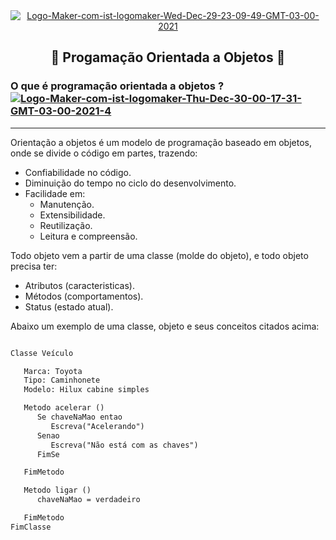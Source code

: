 <div align= "center" >

 <a href="https://ibb.co/GVgvbtG">
   <img heigth= "280" src="https://i.ibb.co/LC4z2JB/Logo-Maker-com-ist-logomaker-Wed-Dec-29-23-09-49-GMT-03-00-2021.jpg" alt="Logo-Maker-com-ist-logomaker-Wed-Dec-29-23-09-49-GMT-03-00-2021" border="0" /></a>

## 🔹 Progamação Orientada a Objetos 🔹
</div>

### O que é programação orientada a objetos ? <a href="https://ibb.co/h2GTr5m"><img src="https://i.ibb.co/qmH2hGr/Logo-Maker-com-ist-logomaker-Thu-Dec-30-00-17-31-GMT-03-00-2021-4.png" alt="Logo-Maker-com-ist-logomaker-Thu-Dec-30-00-17-31-GMT-03-00-2021-4" border="0" /></a>

---

Orientação a objetos é um modelo de programação baseado em objetos, onde se divide o código em partes, trazendo:
* Confiabilidade no código.
* Diminuição do tempo no ciclo do desenvolvimento.
* Facilidade em:
  * Manutenção.
  * Extensibilidade.
  * Reutilização.
  * Leitura e compreensão.
  
Todo objeto vem a partir de uma classe (molde do objeto), e todo objeto precisa ter:
* Atributos (caracteristicas).
* Métodos (comportamentos).
* Status (estado atual).
  
Abaixo um exemplo de uma classe, objeto e seus conceitos citados acima:

```diff

Classe Veículo

   Marca: Toyota
   Tipo: Caminhonete
   Modelo: Hilux cabine simples

   Metodo acelerar ()
      Se chaveNaMao entao
         Escreva("Acelerando")
      Senao
         Escreva("Não está com as chaves")
      FimSe

   FimMetodo

   Metodo ligar ()
      chaveNaMao = verdadeiro

   FimMetodo
FimClasse

```


